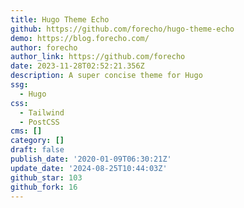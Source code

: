 ```yaml
---
title: Hugo Theme Echo
github: https://github.com/forecho/hugo-theme-echo
demo: https://blog.forecho.com/
author: forecho
author_link: https://github.com/forecho
date: 2023-11-28T02:52:21.356Z
description: A super concise theme for Hugo
ssg:
  - Hugo
css:
  - Tailwind
  - PostCSS
cms: []
category: []
draft: false
publish_date: '2020-01-09T06:30:21Z'
update_date: '2024-08-25T10:44:03Z'
github_star: 103
github_fork: 16
---
```

